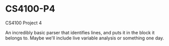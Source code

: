 # CS4100-P4
CS4100 Project 4

An incredibly basic parser that identifies lines, and puts it in the block it belongs to. Maybe we'll include live variable analysis or something one day.
